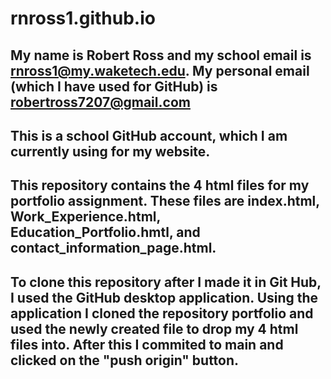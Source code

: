 # rnross1.github.io
## My name is Robert Ross and my school email is rnross1@my.waketech.edu. My personal email (which I have used for GitHub) is robertross7207@gmail.com
## This is a school GitHub account, which I am currently using for my website.
## This repository contains the 4 html files for my portfolio assignment. These files are index.html, Work_Experience.html, Education_Portfolio.hmtl, and contact_information_page.html.
## To clone this repository after I made it in Git Hub, I used the GitHub desktop application. Using the application I cloned the repository portfolio and used the newly created file to drop my 4 html files into.  After this I commited to main and clicked on the "push origin" button.
